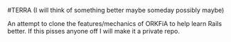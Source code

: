#TERRA
(I will think of something better maybe someday possibly maybe)

An attempt to clone the features/mechanics of ORKFiA to help learn Rails better. If this pisses anyone off I will make it a private repo.
